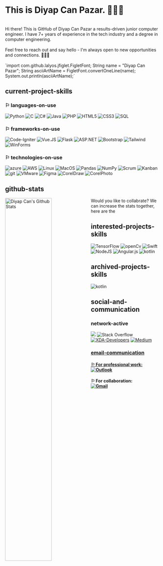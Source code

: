 # This is Diyap Can Pazar. 🙋🏻‍♂️

<br>
Hi there! This is GitHub of Diyap Can Pazar a results-driven junior computer engineer. I have 7+ years of experience in the tech industry and a degree in computer engineering.
<br><br>
Feel free to reach out and say hello - I'm always open to new opportunities and connections. 👨🏻‍🔬
<br><br>
`import com.github.lalyos.jfiglet.FigletFont;
String name = "Diyap Can Pazar";
String asciiArtName = FigletFont.convertOneLine(name);
System.out.println(asciiArtName);`

##  current-project-skills
 ### ⚐ languages-on-use
 ![Python](https://img.shields.io/badge/Python-FFD43B?style=for-the-badge&logo=python&logoColor=blue) 
 ![C](https://img.shields.io/badge/c-%2300599C.svg?style=for-the-badge&logo=c&logoColor=white)
 ![C#](https://img.shields.io/badge/c%23-%23239120.svg?style=for-the-badge&logo=c-sharp&logoColor=white)
 ![Java](https://img.shields.io/badge/Java-ED8B00?style=for-the-badge&logo=java&logoColor=white)
 ![PHP](https://img.shields.io/badge/PHP-777BB4?style=for-the-badge&logo=php&logoColor=white)
 ![HTML5](https://img.shields.io/badge/html5-%23E34F26.svg?style=for-the-badge&logo=html5&logoColor=white)
 ![CSS3](https://img.shields.io/badge/css3-%231572B6.svg?style=for-the-badge&logo=css3&logoColor=white)
 ![SQL](https://img.shields.io/badge/SQL-00000F?style=for-the-badge&logo=mysql&logoColor=whit)

 
 ### ⚐ frameworks-on-use
  ![Code-Igniter](https://img.shields.io/badge/CodeIgniter-%23EF4223.svg?style=for-the-badge&logo=codeIgniter&logoColor=white)
  ![Vue.JS](https://img.shields.io/badge/Vue.js-35495E?style=for-the-badge&logo=vuedotjs&logoColor=4FC08D)
  ![Flask](https://img.shields.io/badge/flask-%23000.svg?style=for-the-badge&logo=flask&logoColor=white)
  ![ASP.NET](https://img.shields.io/badge/ASP.NET-5C2D91?style=for-the-badge&logo=.net&logoColor=white) 
  ![Bootstrap](https://img.shields.io/badge/bootstrap-%23563D7C.svg?style=for-the-badge&logo=bootstrap&logoColor=white)
  ![Tailwind](https://img.shields.io/badge/Tailwind_CSS-38B2AC?style=for-the-badge&logo=tailwind-css&logoColor=white)
  ![WinForms](https://img.shields.io/badge/Winforms-35495E?style=for-the-badge&logo=.net&logoColor=blue)
  
 
 ### ⚐ technologies-on-use
  ![azure](https://img.shields.io/badge/microsoft%20azure-0089D6?style=for-the-badge&logo=microsoft-azure&logoColor=white)
  ![AWS](https://img.shields.io/badge/Amazon_AWS-232F3E?style=for-the-badge&logo=amazon-aws&logoColor=white)
  ![Linux](https://img.shields.io/badge/Linux-FCC624?style=for-the-badge&logo=linux&logoColor=black)
  ![MacOS](https://img.shields.io/badge/MacOS-000000?style=for-the-badge&logo=apple&logoColor=white)
   ![Pandas](https://img.shields.io/badge/pandas-%23150458.svg?style=for-the-badge&logo=pandas&logoColor=white)
    ![NumPy](https://img.shields.io/badge/numpy-%23013243.svg?style=for-the-badge&logo=numpy&logoColor=white)
  ![Scrum](https://img.shields.io/badge/Scrum-FFFFFF?style=for-the-badge&logo=Aseprite&logoColor=#7D929E)
  ![Kanban](https://img.shields.io/badge/Kanban-FFFFFF?style=for-the-badge&logo=Aseprite&logoColor=#7D929E)
  ![git](https://img.shields.io/badge/Git-F05032?style=for-the-badge&logo=git&logoColor=white)
  ![VMware](https://img.shields.io/badge/VMware-231f20?style=for-the-badge&logo=VMware&logoColor=blue)
  ![Figma](https://img.shields.io/badge/Figma-F24E1E?style=for-the-badge&logo=figma&logoColor=white)
  ![CorelDraw](https://img.shields.io/badge/CorelDraw-black?style=for-the-badge&logo=framer&logoColor=blue)
   ![CorelPhoto](https://img.shields.io/badge/CorelPhoto-black?style=for-the-badge&logo=framer&logoColor=gray)
 
## github-stats
 <img align="left" src="https://github-readme-stats.vercel.app/api?username=iamdiyapcan&show_icons=true&title_color=fff&icon_color=79ff97&text_color=efefef&bg_color=24292e" alt="Diyap Can's Github Stats" width="55%">
 Would you like to collabrate? 
 We can increase the stats together, here are the
 
## interested-projects-skills 
  ![TensorFlow](https://img.shields.io/badge/TensorFlow-%23FF6F00.svg?style=for-the-badge&logo=TensorFlow&logoColor=white)
  ![openCv](https://img.shields.io/badge/OpenCV-27338e?style=for-the-badge&logo=OpenCV&logoColor=white)
  ![Swift](https://img.shields.io/badge/swift-F54A2A?style=for-the-badge&logo=swift&logoColor=white)
  ![NodeJS](https://img.shields.io/badge/node.js-6DA55F?style=for-the-badge&logo=node.js&logoColor=white)
  ![Angular.js](https://img.shields.io/badge/angular.js-%23E23237.svg?style=for-the-badge&logo=angularjs&logoColor=white)
  ![kotlin](https://img.shields.io/badge/Kotlin-0095D5?&style=for-the-badge&logo=kotlin&logoColor=white)

## archived-projects-skills 
  ![kotlin](https://img.shields.io/badge/Kotlin-0095D5?&style=for-the-badge&logo=kotlin&logoColor=white)

 ## social-and-communication
 
 ### network-active
 [![](https://img.shields.io/badge/linkedin-%230077B5.svg?&style=for-the-badge&logo=linkedin&logoColor=white)](https://www.linkedin.com/in/diyapcanpazar/)
 ![Stack Overflow](https://img.shields.io/badge/-Stackoverflow-FE7A16?style=for-the-badge&logo=stack-overflow&logoColor=white)
 [![XDA-Developers](https://img.shields.io/badge/XDA--Developers-%23AC6E2F.svg?style=for-the-badge&logo=XDA-Developers&logoColor=white)](https://forum.xda-developers.com/m/diyapcanpazar.11773459/)
<a href="https://medium.com/@diyapcanpazar" rel="nofollow"><img src="https://camo.githubusercontent.com/49c80c79c674e543c2c7c2ee7930cc15791f4bd56da17c4b3c91c273349bef8d/68747470733a2f2f696d672e736869656c64732e696f2f62616467652f6d656469756d2d2532333132313030452e7376673f267374796c653d666f722d7468652d6261646765266c6f676f3d6d656469756d266c6f676f436f6c6f723d7768697465" alt="Medium" data-canonical-src="https://img.shields.io/badge/medium-%2312100E.svg?&amp;style=for-the-badge&amp;logo=medium&amp;logoColor=white" style="max-width:100%;">
  ### email-communication
  #### ⚐ For professional work:<br>[![Outlook](https://img.shields.io/badge/Microsoft_Outlook-0078D4?style=for-the-badge&logo=microsoft-outlook&logoColor=white)](mailto:diyapcanpazar@outlook.com)<br>
  #### ⚐ For collaboration:<br>[![Gmail](https://img.shields.io/badge/gmail-FFFFFF?style=for-the-badge&logo=gmail&logoColor=red)](mailto:diyapcanpazar@gmail.com)

